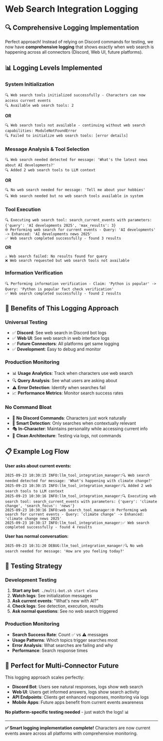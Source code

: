 # Web Search Integration Logging

## 🔍 Comprehensive Logging Implementation

Perfect approach! Instead of relying on Discord commands for testing, we now have **comprehensive logging** that shows exactly when web search is happening across all connectors (Discord, Web UI, future platforms).

## 📊 Logging Levels Implemented

### **System Initialization**
```
🔍 Web search tools initialized successfully - Characters can now access current events
🔍 Available web search tools: 2
```
**OR**
```
🔍 Web search tools not available - continuing without web search capabilities: ModuleNotFoundError
🔍 Failed to initialize web search tools: [error details]
```

### **Message Analysis & Tool Selection**
```
🔍 Web search needed detected for message: 'What's the latest news about AI developments?'
🔍 Added 2 web search tools to LLM context
```
**OR**
```
🔍 No web search needed for message: 'Tell me about your hobbies'
🔍 Web search needed but no web search tools available in system
```

### **Tool Execution**
```
🔍 Executing web search tool: search_current_events with parameters: {'query': 'AI developments 2025', 'max_results': 3}
🌐 Performing web search for current events - Query: 'AI developments' -> Enhanced: 'AI developments news 2025'
✅ Web search completed successfully - found 3 results
```
**OR**
```
⚠️ Web search failed: No results found for query
❌ Web search requested but web search tools not available
```

### **Information Verification**
```
🔍 Performing information verification - Claim: 'Python is popular' -> Query: 'Python is popular fact check verification'
✅ Web search completed successfully - found 2 results
```

## 🎯 Benefits of This Logging Approach

### **Universal Testing**
- ✅ **Discord**: See web search in Discord bot logs
- ✅ **Web UI**: See web search in web interface logs  
- ✅ **Future Connectors**: All platforms get same logging
- ✅ **Development**: Easy to debug and monitor

### **Production Monitoring**
- 📊 **Usage Analytics**: Track when characters use web search
- 🔍 **Query Analysis**: See what users are asking about
- ⚠️ **Error Detection**: Identify when searches fail
- 📈 **Performance Metrics**: Monitor search success rates

### **No Command Bloat**
- 🚫 **No Discord Commands**: Characters just work naturally
- 🧠 **Smart Detection**: Only searches when contextually relevant
- 🎭 **In-Character**: Maintains personality while accessing current info
- 🔧 **Clean Architecture**: Testing via logs, not commands

## 📋 Example Log Flow

**User asks about current events:**
```
2025-09-23 10:30:15 INFO:llm_tool_integration_manager:🔍 Web search needed detected for message: 'What's happening with climate change?'
2025-09-23 10:30:15 INFO:llm_tool_integration_manager:🔍 Added 2 web search tools to LLM context
2025-09-23 10:30:16 INFO:llm_tool_integration_manager:🔍 Executing web search tool: search_current_events with parameters: {'query': 'climate change', 'search_focus': 'news'}
2025-09-23 10:30:16 INFO:web_search_tool_manager:🌐 Performing web search for current events - Query: 'climate change' -> Enhanced: 'climate change news 2025'
2025-09-23 10:30:17 INFO:llm_tool_integration_manager:✅ Web search completed successfully - found 4 results
```

**User has normal conversation:**
```
2025-09-23 10:31:20 DEBUG:llm_tool_integration_manager:🔍 No web search needed for message: 'How are you feeling today?'
```

## 🚀 Testing Strategy

### **Development Testing**
1. **Start any bot**: `./multi-bot.sh start elena`
2. **Watch logs**: See initialization messages
3. **Ask current events**: "What's new with AI?"
4. **Check logs**: See detection, execution, results
5. **Ask normal questions**: See no web search triggered

### **Production Monitoring**
- **Search Success Rate**: Count ✅ vs ⚠️ messages
- **Usage Patterns**: Which topics trigger searches most
- **Error Analysis**: What searches are failing and why
- **Performance**: Search response times

## 🎉 Perfect for Multi-Connector Future

This logging approach scales perfectly:
- **Discord Bot**: Users see natural responses, logs show web search
- **Web UI**: Users get informed answers, logs show search activity  
- **API Endpoints**: Clients get enhanced responses, monitoring via logs
- **Mobile Apps**: Future apps benefit from current events awareness

**No platform-specific testing needed** - just watch the logs! 📊

---

**✅ Smart logging implementation complete!** Characters are now current events aware across all platforms with comprehensive monitoring.